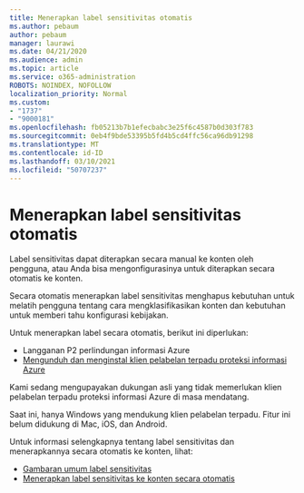 ```yaml
---
title: Menerapkan label sensitivitas otomatis
ms.author: pebaum
author: pebaum
manager: laurawi
ms.date: 04/21/2020
ms.audience: admin
ms.topic: article
ms.service: o365-administration
ROBOTS: NOINDEX, NOFOLLOW
localization_priority: Normal
ms.custom:
- "1737"
- "9000181"
ms.openlocfilehash: fb05213b7b1efecbabc3e25f6c4587b0d303f783
ms.sourcegitcommit: 0eb4f9bde53395b5fd4b5cd4ffc56ca96db91298
ms.translationtype: MT
ms.contentlocale: id-ID
ms.lasthandoff: 03/10/2021
ms.locfileid: "50707237"
---
```

# <a name="auto-apply-sensitivity-labels"></a>Menerapkan label sensitivitas otomatis

Label sensitivitas dapat diterapkan secara manual ke konten oleh pengguna, atau Anda bisa mengonfigurasinya untuk diterapkan secara otomatis ke konten.

Secara otomatis menerapkan label sensitivitas menghapus kebutuhan untuk melatih pengguna tentang cara mengklasifikasikan konten dan kebutuhan untuk memberi tahu konfigurasi kebijakan.

Untuk menerapkan label secara otomatis, berikut ini diperlukan:

- Langganan P2 perlindungan informasi Azure
- [Mengunduh dan menginstal klien pelabelan terpadu proteksi informasi Azure](https://docs.microsoft.com/azure/information-protection/rms-client/install-unifiedlabelingclient-app)

Kami sedang mengupayakan dukungan asli yang tidak memerlukan klien pelabelan terpadu proteksi informasi Azure di masa mendatang.

Saat ini, hanya Windows yang mendukung klien pelabelan terpadu.  Fitur ini belum didukung di Mac, iOS, dan Android.

Untuk informasi selengkapnya tentang label sensitivitas dan menerapkannya secara otomatis ke konten, lihat:

- [Gambaran umum label sensitivitas](https://docs.microsoft.com/microsoft-365/compliance/sensitivity-labels)
- [Menerapkan label sensitivitas ke konten secara otomatis](https://docs.microsoft.com/microsoft-365/compliance/apply-sensitivity-label-automatically)
